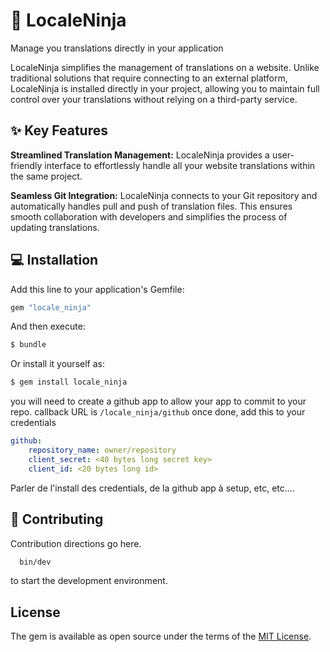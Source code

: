 # 🥷 LocaleNinja

Manage you translations directly in your application

LocaleNinja simplifies the management of translations on a website. Unlike traditional solutions that require connecting to an external platform, LocaleNinja is installed directly in your project, allowing you to maintain full control over your translations without relying on a third-party service.

## ✨ Key Features
**Streamlined Translation Management:** LocaleNinja provides a user-friendly interface to effortlessly handle all your website translations within the same project.

**Seamless Git Integration:** LocaleNinja connects to your Git repository and automatically handles pull and push of translation files. This ensures smooth collaboration with developers and simplifies the process of updating translations.

## 💻 Installation
Add this line to your application's Gemfile:

```ruby
gem "locale_ninja"
```

And then execute:
```bash
$ bundle
```

Or install it yourself as:
```bash
$ gem install locale_ninja
```
you will need to create a github app to allow your app to commit to your repo.
callback URL is `/locale_ninja/github`
once done, add this to your credentials
```yaml
github:
    repository_name: owner/repository
    client_secret: <40 bytes long secret key>
    client_id: <20 bytes long id>
```


Parler de l'install des credentials, de la github app à setup, etc, etc....



## 📄 Contributing
Contribution directions go here.
```bash
  bin/dev
```
to start the development environment.

## License
The gem is available as open source under the terms of the [MIT License](https://opensource.org/licenses/MIT).
